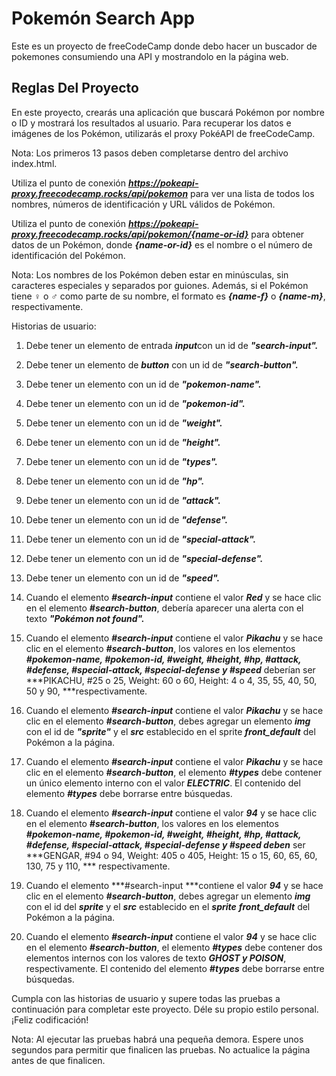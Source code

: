 # Pokemón Search App

Este es un proyecto de freeCodeCamp donde debo hacer un buscador de pokemones consumiendo una API y mostrandolo en la página web.

## Reglas Del Proyecto

En este proyecto, crearás una aplicación que buscará Pokémon por nombre o ID y mostrará los resultados al usuario. Para recuperar los datos e imágenes de los Pokémon, utilizarás el proxy PokéAPI de freeCodeCamp.

Nota: Los primeros 13 pasos deben completarse dentro del archivo index.html.

Utiliza el punto de conexión ***https://pokeapi-proxy.freecodecamp.rocks/api/pokemon*** para ver una lista de todos los nombres, números de identificación y URL válidos de Pokémon.

Utiliza el punto de conexión ***https://pokeapi-proxy.freecodecamp.rocks/api/pokemon/{name-or-id}*** para obtener datos de un Pokémon, donde ***{name-or-id}*** es el nombre o el número de identificación del Pokémon.

Nota: Los nombres de los Pokémon deben estar en minúsculas, sin caracteres especiales y separados por guiones. Además, si el Pokémon tiene ♀ o ♂ como parte de su nombre, el formato es ***{name-f}*** o ***{name-m}***, respectivamente.

Historias de usuario:

1. Debe tener un elemento de entrada ***input***con un id de ***"search-input".***

2. Debe tener un elemento de ***button*** con un id de ***"search-button".***

3. Debe tener un elemento con un id de ***"pokemon-name".***

4. Debe tener un elemento con un id de ***"pokemon-id".***

5. Debe tener un elemento con un id de ***"weight".***

6. Debe tener un elemento con un id de ***"height".***

7. Debe tener un elemento con un id de ***"types".***

8. Debe tener un elemento con un id de ***"hp".***

9. Debe tener un elemento con un id de ***"attack".***

10. Debe tener un elemento con un id de ***"defense".***

11. Debe tener un elemento con un id de ***"special-attack".***

12. Debe tener un elemento con un id de ***"special-defense".***

13. Debe tener un elemento con un id de ***"speed".***

14. Cuando el elemento ***#search-input*** contiene el valor ***Red*** y se hace clic en el elemento ***#search-button***, debería aparecer una alerta con el texto ***"Pokémon not found".***

15. Cuando el elemento ***#search-input*** contiene el valor ***Pikachu*** y se hace clic en el elemento ***#search-button***, los valores en los elementos ***#pokemon-name, #pokemon-id, #weight, #height, #hp, #attack, #defense, #special-attack, #special-defense y #speed*** deberían ser ***PIKACHU, #25 o 25, Weight: 60 o 60, Height: 4 o 4, 35, 55, 40, 50, 50 y 90, ***respectivamente.

16. Cuando el elemento ***#search-input*** contiene el valor ***Pikachu*** y se hace clic en el elemento ***#search-button***, debes agregar un elemento ***img*** con el id de ***"sprite"*** y el ***src*** establecido en el sprite ***front_default*** del Pokémon a la página.

17. Cuando el elemento ***#search-input*** contiene el valor ***Pikachu*** y se hace clic en el elemento ***#search-button***, el elemento ***#types*** debe contener un único elemento interno con el valor ***ELECTRIC***. El contenido del elemento ***#types*** debe borrarse entre búsquedas.

18. Cuando el elemento ***#search-input*** contiene el valor ***94*** y se hace clic en el elemento ***#search-button***, los valores en los elementos ***#pokemon-name, #pokemon-id, #weight, #height, #hp, #attack, #defense, #special-attack, #special-defense y #speed deben*** ser ***GENGAR, #94 o 94, Weight: 405 o 405, Height: 15 o 15, 60, 65, 60, 130, 75 y 110, *** respectivamente.

19. Cuando el elemento ***#search-input ***contiene el valor ***94*** y se hace clic en el elemento ***#search-button***, debes agregar un elemento ***img*** con el id del ***sprite*** y el ***src*** establecido en el ***sprite*** ***front_default*** del Pokémon a la página.

20. Cuando el elemento ***#search-input*** contiene el valor ***94*** y se hace clic en el elemento ***#search-button***, el elemento ***#types*** debe contener dos elementos internos con los valores de texto ***GHOST y POISON***, respectivamente. El contenido del elemento ***#types*** debe borrarse entre búsquedas.

Cumpla con las historias de usuario y supere todas las pruebas a continuación para completar este proyecto. Déle su propio estilo personal. ¡Feliz codificación!

Nota: Al ejecutar las pruebas habrá una pequeña demora. Espere unos segundos para permitir que finalicen las pruebas. No actualice la página antes de que finalicen.
